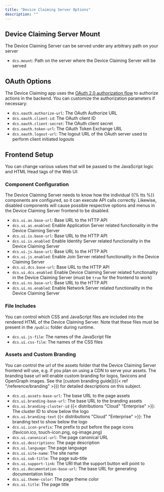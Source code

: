 ```yaml
---
title: "Device Claiming Server Options"
description: ""
---
```


## Device Claiming Server Mount

The Device Claiming Server can be served under any arbitrary path on your server

- `dcs.mount`: Path on the server where the Device Claiming Server will be served

## OAuth Options

The Device Claiming app uses the [OAuth 2.0 authorization flow](https://en.wikipedia.org/wiki/OAuth#OAuth_2.0_2) to authorize actions in the backend. You can customize the authorization parameters if necessary:

- `dcs.oauth.authorize-url`: The OAuth Authorize URL
- `dcs.oauth.client-id`: The OAuth client ID
- `dcs.oauth.client-secret`: The OAuth client secret
- `dcs.oauth.token-url`: The OAuth Token Exchange URL
- `dcs.oauth.logout-url`: The logout URL of the OAuth server used to perform client initiated logouts

## Frontend Setup

You can change various values that will be passed to the JavaScript logic and HTML Head tags of the Web UI:

### Component Configuration

The Device Claiming Server needs to know how the individual {{% tts %}} components are configured, so it can execute API calls correctly. Likewise, disabled components will cause possible respective options and menus in the Device Claiming Server frontend to be disabled.

- `dcs.ui.as.base-url`: Base URL to the HTTP API
- `dcs.ui.as.enabled`: Enable Application Server related functionality in the Device Claiming Server
- `dcs.ui.is.base-url`: Base URL to the HTTP API
- `dcs.ui.is.enabled`: Enable Identity Server related functionality in the Device Claiming Server
- `dcs.ui.js.base-url`: Base URL to the HTTP API
- `dcs.ui.js.enabled`: Enable Join Server related functionality in the Device Claiming Server
- `dcs.ui.dcs.base-url`: Base URL to the HTTP API
- `dcs.ui.dcs.enabled`: Enable Device Claiming Server related functionality in the Device Claiming Server (must be `true` for the frontend to work)
- `dcs.ui.ns.base-url`: Base URL to the HTTP API
- `dcs.ui.ns.enabled`: Enable Network Server related functionality in the Device Claiming Server

### File Includes

You can control which CSS and JavaScript files are included into the rendered HTML of the Device Claiming Server. Note that these files must be present in the `/public` folder during runtime. 

- `dcs.ui.js-file`: The names of the JavaScript file
- `dcs.ui.css-file`: The names of the CSS files

### Assets and Custom Branding

You can control the url of the assets folder that the Device Claiming Server frontend will use, e.g. if you plan on using a CDN to serve your assets. The branding base url will enable custom branding for logos, favicons and OpenGraph images. See the [custom branding guide]({{< ref "/reference/branding" >}}) for detailed descriptions on this subject.

- `dcs.ui.assets-base-url`: The base URL to the page assets
- `dcs.ui.branding-base-url`: The base URL to the branding assets
- `dcs.ui.branding-cluster-id` {{< distributions "Cloud" "Enterprise" >}}: The cluster ID to show below the logo 
- `dcs.ui.branding-text` {{< distributions "Cloud" "Enterprise" >}}: The branding text to show below the logo 
- `dcs.ui.icon-prefix`: The prefix to put before the page icons (favicon.ico, touch-icon.png, og-image.png)
- `dcs.ui.canonical-url`: The page canonical URL
- `dcs.ui.descriptions`: The page description
- `dcs.ui.language`: The page language
- `dcs.ui.site-name`: The site name
- `dcs.ui.sub-title`: The page sub-title
- `dcs.ui.support-link`: The URI that the support button will point to
- `dcs.ui.documentation-base-url`: The base URL for generating documentation links
- `dcs.ui.theme-color`: The page theme color
- `dcs.ui.title`: The page title
